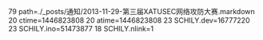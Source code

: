 79 path=./_posts/通知/2013-11-29-第三届XATUSEC网络攻防大赛.markdown
20 ctime=1446823808
20 atime=1446823808
23 SCHILY.dev=16777220
23 SCHILY.ino=51473877
18 SCHILY.nlink=1
